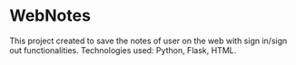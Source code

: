 # WebNotes
 This project created to save the notes of user on the web with sign in/sign out functionalities. Technologies used: Python, Flask, HTML.
